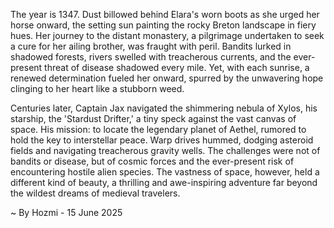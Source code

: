 
The year is 1347.  Dust billowed behind Elara's worn boots as she urged her horse onward, the setting sun painting the rocky Breton landscape in fiery hues.  Her journey to the distant monastery, a pilgrimage undertaken to seek a cure for her ailing brother, was fraught with peril. Bandits lurked in shadowed forests, rivers swelled with treacherous currents, and the ever-present threat of disease shadowed every mile. Yet, with each sunrise, a renewed determination fueled her onward, spurred by the unwavering hope clinging to her heart like a stubborn weed.

Centuries later, Captain Jax navigated the shimmering nebula of Xylos, his starship, the 'Stardust Drifter,' a tiny speck against the vast canvas of space.  His mission: to locate the legendary planet of Aethel, rumored to hold the key to interstellar peace.  Warp drives hummed, dodging asteroid fields and navigating treacherous gravity wells.  The challenges were not of bandits or disease, but of cosmic forces and the ever-present risk of encountering hostile alien species.  The vastness of space, however, held a different kind of beauty, a thrilling and awe-inspiring adventure far beyond the wildest dreams of medieval travelers.

~ By Hozmi - 15 June 2025
